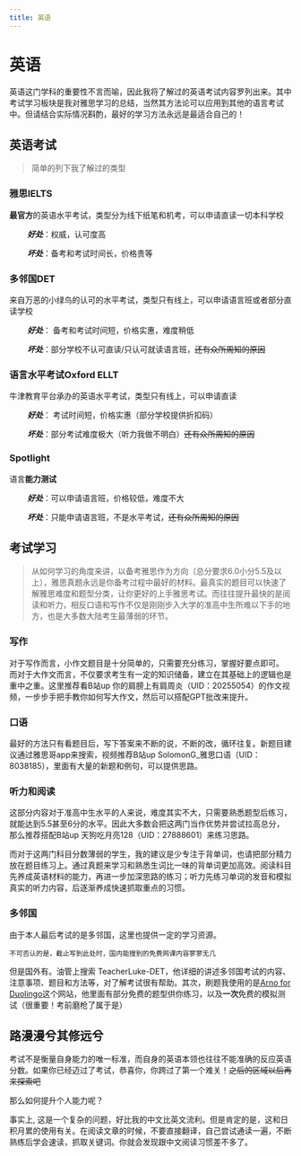 ```yaml
---
title: 英语
---
```


# 英语
英语这门学科的重要性不言而喻，因此我将了解过的英语考试内容罗列出来。其中考试学习板块是我对雅思学习的总结，当然其方法论可以应用到其他的语言考试中。但请结合实际情况斟酌，最好的学习方法永远是最适合自己的！

## 英语考试
> 简单的列下我了解过的类型

### 雅思IELTS
**最官方**的英语水平考试，类型分为线下纸笔和机考，可以申请直读一切本科学校
 
&emsp;&emsp; ***好处***：权威，认可度高

&emsp;&emsp; ***坏处***：备考和考试时间长，价格贵等

### 多邻国DET
来自万恶的小绿鸟的认可的水平考试，类型只有线上，可以申请语言班或者部分直读学校

&emsp;&emsp; ***好处***： 备考和考试时间短，价格实惠，难度稍低
	
&emsp;&emsp; ***坏处***：部分学校不认可直读/只认可就读语言班，<del>还有众所周知的原因</del>

### 语言水平考试Oxford ELLT
牛津教育平台承办的英语水平考试，类型只有线上，可以申请直读

&emsp;&emsp; ***好处***： 考试时间短，价格实惠（部分学校提供折扣码）
	
&emsp;&emsp; ***坏处***：部分考试难度极大（听力我做不明白）<del>还有众所周知的原因</del>

### Spotlight
语言**能力测试**

&emsp;&emsp; ***好处***：可以申请语言班，价格较低，难度不大
	
&emsp;&emsp; ***坏处***：只能申请语言班，不是水平考试，<del>还有众所周知的原因</del>


## 考试学习
>从如何学习的角度来讲，以备考雅思作为方向（总分要求6.0小分5.5及以上），雅思真题永远是你备考过程中最好的材料。最真实的题目可以快速了解雅思难度和题型分类，让你更好的上手雅思考试。而往往提升最快的是阅读和听力，相反口语和写作不仅是刚刚步入大学的准高中生所难以下手的地方，也是大多数大陆考生最薄弱的环节。

### 写作
对于写作而言，小作文题目是十分简单的，只需要充分练习，掌握好要点即可。
而对于大作文而言，不仅要求考生有一定的知识储备，建立在其基础上的逻辑也是重中之重。这里推荐看B站up 你的肩膀上有肩周炎（UID：20255054）的作文视频，一步步手把手教你如何写大作文，然后可以搭配GPT批改来提升。

### 口语
最好的方法只有看题目后，写下答案来不断的说，不断的改，循环往复。新题目建议通过雅思哥app来搜索，视频推荐B站up SolomonG_雅思口语（UID：8038185），里面有大量的新题和例句，可以提供思路。

### 听力和阅读
这部分内容对于准高中生水平的人来说，难度其实不大，只需要熟悉题型后练习，就能达到5.5甚至6分的水平。因此大多数会把这两门当作优势并尝试拉高总分，那么推荐搭配B站up 天狗吃月亮128（UID：27888601）来练习思路。

而对于这两门科目分数薄弱的学生，我的建议是少专注于背单词，也请把部分精力放在题目练习上。通过真题来学习和熟悉生词比一味的背单词更加高效。阅读科目先养成英语材料的能力，再进一步加深思路的练习；听力先练习单词的发音和模拟真实的听力内容，后逐渐养成快速抓取重点的习惯。

### 多邻国
由于本人最后考试的是多邻国，这里也提供一定的学习资源。

```小记：2025.07.01-
不可否认的是，截止写到此处时，国内能搜到的免费网课内容寥寥无几
```

但是国外有。油管上搜索 TeacherLuke-DET，他详细的讲述多邻国考试的内容、注意事项、题目和方法等，对了解考试很有帮助。其次，刷题我使用的是[Arno for Duolingo](https://duolingo.goarno.io/)这个网站，他里面有部分免费的题型供你练习，以及**一次**免费的模拟测试（很重要！考前磨枪了属于是）

## 路漫漫兮其修远兮
考试不是衡量自身能力的唯一标准，而自身的英语本领也往往不能准确的反应英语分数。如果你已经迈过了考试，恭喜你，你跨过了第一个难关！<del>之后的区域以后再来探索吧</del>

那么如何提升个人能力呢？

事实上, 这是一个复杂的问题，好比我的中文比英文流利。但是肯定的是，这和日积月累的使用有关。在阅读文章的时候，不要直接翻译，自己尝试通读一遍，不断熟练后学会速读，抓取关键词。你就会发现跟中文阅读习惯差不多了。